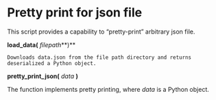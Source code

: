 # Pretty print for json file
This script provides a capability to “pretty-print” arbitrary json file.

**load_data(** *filepath***)** 

    Downloads data.json from the file path directory and returns deserialized a Python object.

**pretty_print_json(** *data* **)**

  The function implements pretty printing, where *data* is a Python object.

